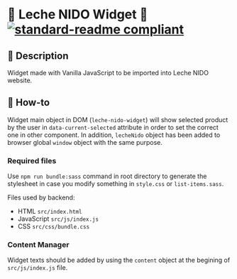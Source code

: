 # 🥛 Leche NIDO Widget 🥛 [![standard-readme compliant](https://img.shields.io/badge/readme%20style-standard-brightgreen.svg?style=flat-square)](https://github.com/RichardLitt/standard-readme)

## 🔖 Description

Widget made with Vanilla JavaScript to be imported into Leche NIDO website.

## 📖 How-to

Widget main object in DOM (`leche-nido-widget`) will show selected product by the user in `data-current-selected` attribute in order to set the correct one in other component. In addition, `lecheNido` object has been added to browser global `window` object with the same purpose.

### Required files

Use `npm run bundle:sass` command in root directory to generate the stylesheet in case you modify something in `style.css` or `list-items.sass`.

Files used by backend:

- HTML `src/index.html`
- JavaScript `src/js/index.js`
- CSS `src/css/bundle.css`

### Content Manager

Widget texts should be added by using the `content` object at the begining of `src/js/index.js` file.
